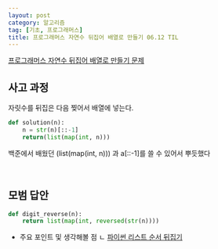 ```yaml
---
layout: post
category: 알고리즘
tag: [기초, 프로그래머스]
title: 프로그래머스 자연수 뒤집어 배열로 만들기 06.12 TIL
---
```


[프로그래머스 자연수 뒤집어 배열로 만들기 문제](https://programmers.co.kr/learn/courses/30/lessons/12932) 

## 사고 과정

자릿수를 뒤집은 다음 찢어서 배열에 넣는다.

```python
def solution(n):
    n = str(n)[::-1]
    return(list(map(int, n)))
```  

백준에서 배웠던 (list(map(int, n))) 과 a\[::-1]를 쓸 수 있어서 뿌듯했다

<br>

## 모범 답안

```python
def digit_reverse(n):
    return list(map(int, reversed(str(n))))
```

* 주요 포인트 및 생각해볼 점  ㄴ
[파이썬 리스트 순서 뒤집기](https://codetorial.net/tips_and_examples/reverse_python_list_or_numpy_array.html)